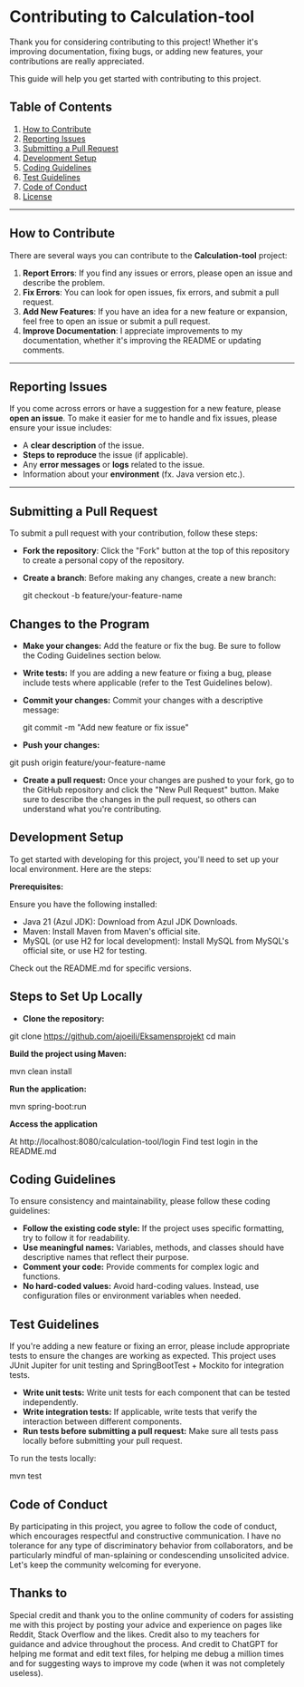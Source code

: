 # Contributing to Calculation-tool

Thank you for considering contributing to this project! 
Whether it's improving documentation, fixing bugs, or adding new features, your contributions are really appreciated.

This guide will help you get started with contributing to this project.

## Table of Contents

1. [How to Contribute](#how-to-contribute)
2. [Reporting Issues](#reporting-issues)
3. [Submitting a Pull Request](#submitting-a-pull-request)
4. [Development Setup](#development-setup)
5. [Coding Guidelines](#coding-guidelines)
6. [Test Guidelines](#test-guidelines)
7. [Code of Conduct](#code-of-conduct)
8. [License](#license)

---

## How to Contribute

There are several ways you can contribute to the **Calculation-tool** project:

1. **Report Errors**: If you find any issues or errors, please open an issue and describe the problem.
2. **Fix Errors**: You can look for open issues, fix errors, and submit a pull request.
3. **Add New Features**: If you have an idea for a new feature or expansion, feel free to open an issue or submit a pull request.
4. **Improve Documentation**: I appreciate improvements to my documentation, whether it's improving the README or updating comments.

---

## Reporting Issues

If you come across errors or have a suggestion for a new feature, please **open an issue**. To make it easier for me to handle and fix issues, please ensure your issue includes:

- A **clear description** of the issue.
- **Steps to reproduce** the issue (if applicable).
- Any **error messages** or **logs** related to the issue.
- Information about your **environment** (fx. Java version etc.).

---

## Submitting a Pull Request

To submit a pull request with your contribution, follow these steps:

- **Fork the repository**: Click the "Fork" button at the top of this repository to create a personal copy of the repository.
- **Create a branch**: Before making any changes, create a new branch:
   
   git checkout -b feature/your-feature-name

## Changes to the Program

- **Make your changes:** Add the feature or fix the bug. Be sure to follow the Coding Guidelines section below.
- **Write tests:** If you are adding a new feature or fixing a bug, please include tests where applicable (refer to the Test Guidelines below).
- **Commit your changes:** Commit your changes with a descriptive message:

  git commit -m "Add new feature or fix issue"

- **Push your changes:**

git push origin feature/your-feature-name

- **Create a pull request:** Once your changes are pushed to your fork, go to the GitHub repository and click the "New Pull Request" button. Make sure to describe the changes in the pull request, so others can understand what you're contributing.

## Development Setup

To get started with developing for this project, you'll need to set up your local environment. Here are the steps:

**Prerequisites:**

Ensure you have the following installed:

- Java 21 (Azul JDK): Download from Azul JDK Downloads.
- Maven: Install Maven from Maven's official site.
- MySQL (or use H2 for local development): Install MySQL from MySQL's official site, or use H2 for testing.

Check out the README.md for specific versions.

## Steps to Set Up Locally

- **Clone the repository:**

git clone https://github.com/ajoeili/Eksamensprojekt
cd main

**Build the project using Maven:**

mvn clean install

**Run the application:**

mvn spring-boot:run

**Access the application** 

At http://localhost:8080/calculation-tool/login
Find test login in the README.md

## Coding Guidelines

To ensure consistency and maintainability, please follow these coding guidelines:

- **Follow the existing code style:** If the project uses specific formatting, try to follow it for readability.
- **Use meaningful names:** Variables, methods, and classes should have descriptive names that reflect their purpose.
- **Comment your code:** Provide comments for complex logic and functions.
- **No hard-coded values:** Avoid hard-coding values. Instead, use configuration files or environment variables when needed.

## Test Guidelines

If you're adding a new feature or fixing an error, please include appropriate tests to ensure the changes are working as expected. 
This project uses JUnit Jupiter for unit testing and SpringBootTest + Mockito for integration tests.

- **Write unit tests:** Write unit tests for each component that can be tested independently.
- **Write integration tests:** If applicable, write tests that verify the interaction between different components.
- **Run tests before submitting a pull request:** Make sure all tests pass locally before submitting your pull request.

To run the tests locally:

mvn test

## Code of Conduct

By participating in this project, you agree to follow the code of conduct, which encourages respectful and constructive communication. 
I have no tolerance for any type of discriminatory behavior from collaborators, and be particularly mindful of man-splaining or condescending unsolicited advice.
Let's keep the community welcoming for everyone.

## Thanks to

Special credit and thank you to the online community of coders for assisting me with this project by posting your advice and experience on pages like Reddit, Stack Overflow and the likes.
Credit also to my teachers for guidance and advice throughout the process.
And credit to ChatGPT for helping me format and edit text files, for helping me debug a million times and for suggesting ways to improve my code (when it was not completely useless).
